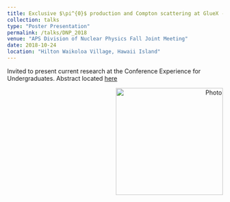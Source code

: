 ```yaml
---
title: Exclusive $\pi^{0}$ production and Compton scattering at GlueX - DNP 
collection: talks
type: "Poster Presentation"
permalink: /talks/DNP_2018
venue: "APS Division of Nuclear Physics Fall Joint Meeting"
date: 2018-10-24
location: "Hilton Waikoloa Village, Hawaii Island"
---
```

Invited to present current research at the Conference Experience for Undergraduates. Abstract located [here](https://meetings.aps.org/Meeting/HAW18/Session/HA.140)  
<p align="right">
  <img src="https://zabaldwin.github.io/files/DNP2018.png" alt="Photo" style="width: 250px;"/> 
</p>

